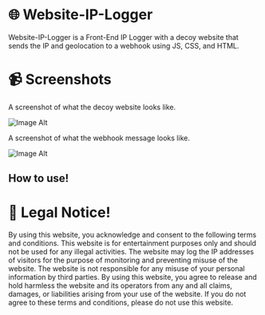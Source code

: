 # 🌐 Website-IP-Logger

Website-IP-Logger is a Front-End IP Logger with a decoy website that sends the IP and geolocation to a webhook using JS, CSS, and HTML.

# 📹 Screenshots

A screenshot of what the decoy website looks like.

![Image Alt](https://github.com/3elk/Website-IP-Logger/blob/efc239a0fe820f45c6664bd500304330d9adbec2/media/Screenshot%202025-02-16%20160605.png)

A screenshot of what the webhook message looks like.

![Image Alt](https://github.com/3elk/Website-IP-Logger/blob/62207a647ed4d2e3fc49ef4390d1d2e337aa6151/media/Screenshot%202025-02-16%20161102.png)

## How to use!
# 🚨 Legal Notice!

By using this website, you acknowledge and consent to the following terms and conditions. This website is for entertainment purposes only and should not be used for any illegal activities. The website may log the IP addresses of visitors for the purpose of monitoring and preventing misuse of the website. The website is not responsible for any misuse of your personal information by third parties. By using this website, you agree to release and hold harmless the website and its operators from any and all claims, damages, or liabilities arising from your use of the website. If you do not agree to these terms and conditions, please do not use this website.
